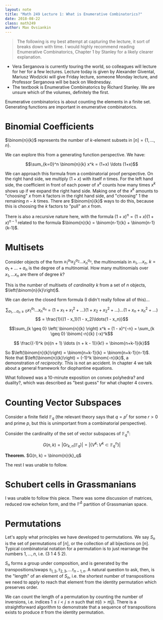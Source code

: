 ```yaml
---
layout: note
title: "Math 249 Lecture 1: What is Enumerative Combinatorics?"
date: 2018-08-22
class: math249
author: Max Ovsiankin
---
```


> The following is my best attempt at capturing the lecture, it sort of breaks down with time. I would highly recommend reading Enumerative Combinatorics, Chapter 1 by Stanley for a likely clearer explanation.

- Vera Serganova is currently touring the world, so colleagues will lecture for her for a few lectures.
Lecture today is given by Alexander Givental, Mariusz Wodzicki will give Friday lecture, someone Monday lecture,
and Professor Serganova will be back on Wednesday.
- The textbook is Enumerative Combinatorics by Richard Stanley. We are unsure which of the volumes, definitely the first.

Enumerative combinatorics is about counting the elements in a finite set.
Generating functions are important in enumerative combinatorics.

# Binomial Coefficients

$\binom{n}{k}$ represents the number of $k$-element subsets in $[n] = \{1, \ldots, n\}$.

We can explore this from a generating function perspective. We have:

$$\sum_{k=0}^n \binom{n}{k} x^k = (1+x) \ldots (1+x)$$

We can approach this formula from a combinatorial proof perspective. On the right hand side, we multiply $(1+x)$ with itself $n$ times. For the left hand side, the coefficient in front of each power of $x^k$ counts how many times $x^k$ shows up if we expand the right hand side. Making one of the $x^k$ amounts to "choosing" $x$ from $k$ factors in the right hand side, and "choosing" $1$ the remaining $n-k$ times. There are $\binom{n}{k}$ ways to do this, because this is choosing the $k$ factors to "pull" an $x$ from.

There is also a recursive nature here, with the formula $(1+x)^n = (1+x)(1+x)^{n-1}$ related to the formula
$\binom{n}{k} = \binom{n-1}{k} + \binom{n-1}{k-1}$.

# Multisets

Consider objects of the form $x_1^{a_1} x_2^{a_2} \ldots x_n^{a_n}$, the multinomials in $x_1,\ldots x_n$. $k = a_1 + \ldots + a_n$ is the degree of a multinomial. How many multinomials over $x_1, \ldots x_n$ are there of degree $k$?

This is the number of multisets of _cardinality_ $k$ from a set of $n$ objects, $\left(\binom{n}{k}\right)$.

We can derive the closed form formula (I didn't really follow all of this)...

$$ \sum_{a_1, \ldots a_n \geq 0 } x_1^{a_1} \ldots x_n^{a_n} = (1 + x_1 + x_1^2 + \ldots)(1 + x_2 + x_2^2 + \ldots)\ldots(1 + x_n + x_n^2 + \ldots)$$
$$ = \frac{1}{(1 - x_1)(1 - x_2)\ldots(1 - x_n)}$$

$$\sum_{k \geq 0} \left( \binom{n}{k} \right) x^k = (1 - x)^{-n} = \sum_{k \geq 0} \binom{-n}{k} (-x)^k$$

$$ \frac{(-1)^k (n)(n + 1) \ldots (n + k - 1)}{k!} = \binom{n+k-1}{k}$$ 

So $\left(\binom{n}{k}\right) = \binom{n+k-1}{k} = \binom{n+k-1}{n-1}$.
Note that $\left(\binom{n}{k}\right) = (-1)^k \binom{-n}{k}$, a demonstration of _reciprocity_. This is not an accident.
In chapter 4 we talk about a general framework for diophantine equations.

What followed was a 10-minute exposition on convex polyhedra? and duality?, which was described as "best guess" for what chapter 4 covers.

# Counting Vector Subspaces

Consider a finite field $\mathbb{F}_q$ (the relevant theory says that $q = p^r$ for some $r > 0$ and prime $p$, but this is unimportant from a combinatorial perspective).

Consider the cardinality of the set of vector subspaces of $\mathbb{F}_q^n$:

$$G(n, k) = |\text{Gr}_{k, n}(\mathbb{F}_q)| = | \{ V^k \colon V^k \subset \mathbb{F}_q^n \} |$$

__Theorem.__ $G(n, k) = \binom{n}{k}_q$

The rest I was unable to follow.

# Schubert cells in Grassmanians

I was unable to follow this piece. There was some discussion of matrices, reduced row echelon form, and the $\mathbb{F}^\Delta$ partition of Grassmanian space.

# Permutations

Let's apply what principles we have developed to permutations.
We say $S_n$ is the set of permutations of $[n]$, or the collection of all bijections on $[n]$.
Typical combinatorial notation for a permutation is to just rearrange the numbers $1, \ldots, n$, i.e.
$(3 \ 1 \ 4 \ 5 \ 2)$.

$S_n$ forms a group under composition, and is generated by the transpositions/swaps
$\tau_{1, 2}, \tau_{2, 3}, \ldots \tau_{n-1, n}$.
A natural question to ask, then, is the "length" of an element of $S_n$, i.e. the shortest number of transpositions
we need to apply to reach that element from the identity permutation which preserves order.

We can count the length of a permutation by counting the number of inversions, i.e. indices
$1 \leq i < j \leq n$ such that $\pi(i) > \pi(j)$. There is a straightforward algorithm to demonstrate that
a sequence of transpositions exists to produce $\pi$ from the identity permutation.
